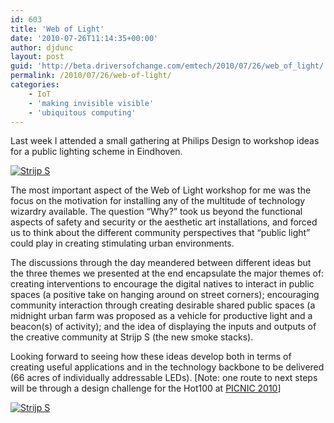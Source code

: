 ```yaml
---
id: 603
title: 'Web of Light'
date: '2010-07-26T11:14:35+00:00'
author: djdunc
layout: post
guid: 'http://beta.driversofchange.com/emtech/2010/07/26/web_of_light/'
permalink: /2010/07/26/web-of-light/
categories:
    - IoT
    - 'making invisible visible'
    - 'ubiquitous computing'
---
```


Last week I attended a small gathering at Philips Design to workshop ideas for a public lighting scheme in Eindhoven.

[![Strijp S](https://i0.wp.com/farm5.static.flickr.com/4114/4816813040_33548aef81.jpg?resize=500%2C375)](http://www.flickr.com/photos/pseudonomad/4816813040/ "Strijp S by pseudonomad, on Flickr")

The most important aspect of the Web of Light workshop for me was the focus on the motivation for installing any of the multitude of technology wizardry available. The question “Why?” took us beyond the functional aspects of safety and security or the aesthetic art installations, and forced us to think about the different community perspectives that “public light” could play in creating stimulating urban environments.

The discussions through the day meandered between different ideas but the three themes we presented at the end encapsulate the major themes of: creating interventions to encourage the digital natives to interact in public spaces (a positive take on hanging around on street corners); encouraging community interaction through creating desirable shared public spaces (a midnight urban farm was proposed as a vehicle for productive light and a beacon(s) of activity); and the idea of displaying the inputs and outputs of the creative community at Strijp S (the new smoke stacks).

Looking forward to seeing how these ideas develop both in terms of creating useful applications and in the technology backbone to be delivered (66 acres of individually addressable LEDs). \[Note: one route to next steps will be through a design challenge for the Hot100 at [PICNIC 2010](http://www.picnicnetwork.org/2010/)\]

[![Strijp S](https://i0.wp.com/farm5.static.flickr.com/4121/4816185753_9b986c4443.jpg?resize=500%2C212)](http://www.flickr.com/photos/pseudonomad/4816185753/ "Strijp S by pseudonomad, on Flickr")